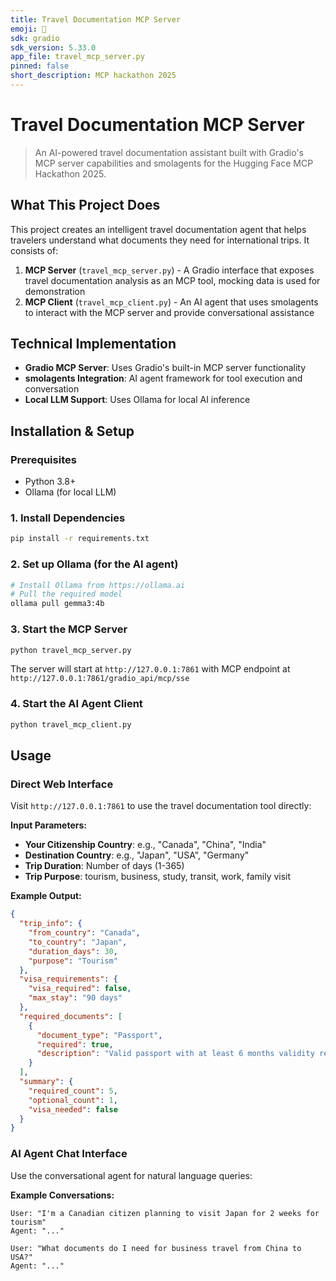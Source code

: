 ```yaml
---
title: Travel Documentation MCP Server
emoji: 🌴
sdk: gradio
sdk_version: 5.33.0
app_file: travel_mcp_server.py
pinned: false
short_description: MCP hackathon 2025
---
```


# Travel Documentation MCP Server

> An AI-powered travel documentation assistant built with Gradio's MCP server capabilities and smolagents for the Hugging Face MCP Hackathon 2025.

## What This Project Does

This project creates an intelligent travel documentation agent that helps travelers understand what documents they need for international trips. It consists of:

1. **MCP Server** (`travel_mcp_server.py`) - A Gradio interface that exposes travel documentation analysis as an MCP tool, mocking data is used for demonstration
2. **MCP Client** (`travel_mcp_client.py`) - An AI agent that uses smolagents to interact with the MCP server and provide conversational assistance


## Technical Implementation
- **Gradio MCP Server**: Uses Gradio's built-in MCP server functionality
- **smolagents Integration**: AI agent framework for tool execution and conversation
- **Local LLM Support**: Uses Ollama for local AI inference

## Installation & Setup

### Prerequisites
- Python 3.8+
- Ollama (for local LLM)

### 1. Install Dependencies
```bash
pip install -r requirements.txt
```

### 2. Set up Ollama (for the AI agent)
```bash
# Install Ollama from https://ollama.ai
# Pull the required model
ollama pull gemma3:4b
```

### 3. Start the MCP Server
```bash
python travel_mcp_server.py
```
The server will start at `http://127.0.0.1:7861` with MCP endpoint at `http://127.0.0.1:7861/gradio_api/mcp/sse`

### 4. Start the AI Agent Client
```bash
python travel_mcp_client.py
```

## Usage

### Direct Web Interface
Visit `http://127.0.0.1:7861` to use the travel documentation tool directly:

**Input Parameters:**
- **Your Citizenship Country**: e.g., "Canada", "China", "India"
- **Destination Country**: e.g., "Japan", "USA", "Germany"
- **Trip Duration**: Number of days (1-365)
- **Trip Purpose**: tourism, business, study, transit, work, family visit

**Example Output:**
```json
{
  "trip_info": {
    "from_country": "Canada",
    "to_country": "Japan",
    "duration_days": 30,
    "purpose": "Tourism"
  },
  "visa_requirements": {
    "visa_required": false,
    "max_stay": "90 days"
  },
  "required_documents": [
    {
      "document_type": "Passport",
      "required": true,
      "description": "Valid passport with at least 6 months validity remaining"
    }
  ],
  "summary": {
    "required_count": 5,
    "optional_count": 1,
    "visa_needed": false
  }
}
```

### AI Agent Chat Interface
Use the conversational agent for natural language queries:

**Example Conversations:**
```
User: "I'm a Canadian citizen planning to visit Japan for 2 weeks for tourism"
Agent: "..."

User: "What documents do I need for business travel from China to USA?"
Agent: "..."
```
